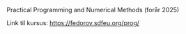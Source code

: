 Practical Programming and Numerical Methods (forår 2025)

Link til kursus: https://fedorov.sdfeu.org/prog/
